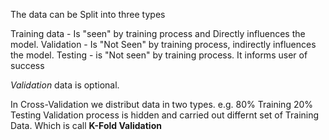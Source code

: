 The data can be Split into three types

Training data -  Is "seen" by training process and Directly influences the model.
Validation -  Is "Not Seen" by training process, indirectly influences the model.
Testing - is "Not seen" by training process. It informs user of success

*Validation* data is optional.

In Cross-Validation we distribut data in two types.
e.g. 80% Training 20% Testing
Validation process is hidden and carried out differnt set of Training Data.  Which is call **K-Fold Validation**

